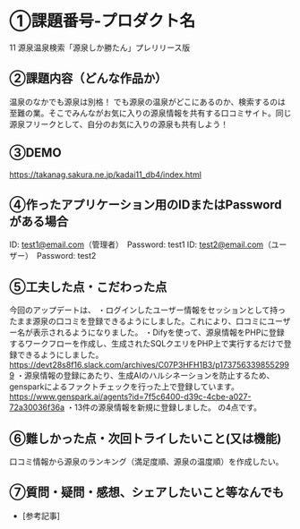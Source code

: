 # ①課題番号-プロダクト名
11 源泉温泉検索「源泉しか勝たん」プレリリース版

## ②課題内容（どんな作品か）
温泉のなかでも源泉は別格！ でも源泉の温泉がどこにあるのか、検索するのは至難の業。そこでみんながお気に入りの源泉情報を共有する口コミサイト。同じ源泉フリークとして、自分のお気に入りの源泉も共有しよう！

## ③DEMO
https://takanag.sakura.ne.jp/kadai11_db4/index.html

## ④作ったアプリケーション用のIDまたはPasswordがある場合
ID: test1@email.com（管理者）　Password: test1 
ID: test2@email.com（ユーザー）　Password: test2 

## ⑤工夫した点・こだわった点
今回のアップデートは、
・ログインしたユーザー情報をセッションとして持ったまま源泉の口コミを登録できるようにしました。これにより、口コミにユーザー名が表示されるようになりました。
・Difyを使って、源泉情報をPHPに登録するワークフローを作成し、生成されたSQLクエリをPHP上で実行するだけで登録できるようにしました。
　https://devt28s8f16.slack.com/archives/C07P3HFH1B3/p1737563398552999
・源泉情報の登録にあたり、生成AIのハルシネーションを防止するため、gensparkによるファクトチェックを行った上で登録しています。
　https://www.genspark.ai/agents?id=7f5c6400-d39c-4cbe-a027-72a30036f36a
・13件の源泉情報を新規に登録しました。
の4点です。

## ⑥難しかった点・次回トライしたいこと(又は機能)
口コミ情報から源泉のランキング（満足度順、源泉の温度順）を作成したい。

## ⑦質問・疑問・感想、シェアしたいこと等なんでも

- [参考記事]
